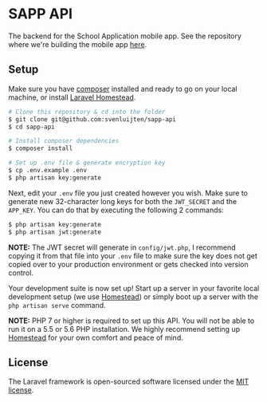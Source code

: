 # SAPP API
The backend for the School Application mobile app. See the repository where we're
building the mobile app [here](https://github.com/svenluijten/sapp).

## Setup
Make sure you have [composer](https://getcomposer.org) installed and ready to go
on your local machine, or install [Laravel Homestead](https://laravel.com/docs/5.2/homestead).

```bash
# Clone this repository & cd into the folder
$ git clone git@github.com:svenluijten/sapp-api
$ cd sapp-api

# Install composer dependencies
$ composer install

# Set up .env file & generate encryption key
$ cp .env.example .env
$ php artisan key:generate
```

Next, edit your `.env` file you just created however you wish. Make sure to generate
new 32-character long keys for both the `JWT_SECRET` and the `APP_KEY`. You can do
that by executing the following 2 commands:

```bash
$ php artisan key:generate
$ php artisan jwt:generate
```

**NOTE:**
The JWT secret will generate in `config/jwt.php`, I recommend copying it from that
file into your `.env` file to make sure the key does not get copied over to your
production environment or gets checked into version control.

Your development suite is now set up! Start up a server in your favorite local
development setup (we use [Homestead](https://laravel.com/docs/5.2/homestead))
or simply boot up a server with the `php artisan serve` command.

**NOTE:**
PHP 7 or higher is required to set up this API. You will not be able to run it on
a 5.5 or 5.6 PHP installation. We highly recommend setting up [Homestead](https://laravel.com/docs/5.2/homestead)
for your own comfort and peace of mind.

## License
The Laravel framework is open-sourced software licensed under the [MIT license](http://opensource.org/licenses/MIT).
